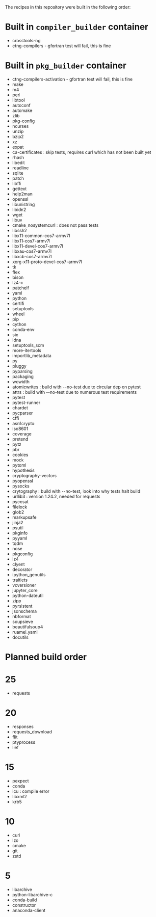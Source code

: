 The recipes in this repository were built in the following order:

# Built in `compiler_builder` container 

* crosstools-ng
* ctng-compilers - gfortran test will fail, this is fine

# Built in `pkg_builder` container

* ctng-compilers-activation - gfortran test will fail, this is fine
* make
* m4
* perl
* libtool
* autoconf
* automake
* zlib
* pkg-config
* ncurses
* unzip
* bzip2
* xz
* expat
* ca-certificates : skip tests, requires curl which has not been built yet
* rhash
* libedit
* readline
* sqlite
* patch
* libffi
* gettext
* help2man
* openssl
* libunistring
* libidn2
* wget
* libuv
* cmake_nosystemcurl : does not pass tests
* libssh2
* libx11-common-cos7-armv7l
* libx11-cos7-armv7l
* libx11-devel-cos7-armv7l
* libxau-cos7-armv7l
* libxcb-cos7-armv7l
* xorg-x11-proto-devel-cos7-armv7l
* tk
* flex
* bison
* lz4-c
* patchelf
* yaml
* python
* certifi
* setuptools
* wheel
* pip
* cython
* conda-env
* six
* idna
* setuptools_scm
* more-itertools
* importlib_metadata
* py
* pluggy
* pyparsing
* packaging
* wcwidth
* atomicwrites : build with --no-test due to circular dep on pytest
* attrs : build with --no-test due to numerous test requirements
* pytest
* pytest-runner
* chardet
* pycparser
* cffi
* asn1crypto
* iso8601
* coverage
* pretend
* pytz
* pbr
* cookies
* mock
* pytoml
* hypothesis
* cryptography-vectors
* pyopenssl
* pysocks
* crytography : build with --no-test, look into why tests halt build
* urllib3 : version 1.24.2, needed for requests
* pycosat
* filelock
* glob2
* markupsafe
* jinja2
* psutil
* pkginfo
* pyyaml
* tqdm
* nose
* pkgconfig
* lz4
* clyent
* decorator
* ipython_genutils
* traitlets
* vcversioner
* jupyter_core
* python-dateutil
* zipp
* pyrsistent
* jsonschema
* nbformat
* soupsieve
* beautifulsoup4
* ruamel_yaml
* docutils

# Planned build order

# 25
* requests

# 20
* responses
* requests_download
* flit
* ptyprocess
* lief

# 15
* pexpect
* conda
* icu : compile error
* libxml2
* krb5

# 10
* curl
* lzo
* cmake
* git
* zstd

# 5
* libarchive
* python-libarchive-c
* conda-build
* constructor
* anaconda-client
